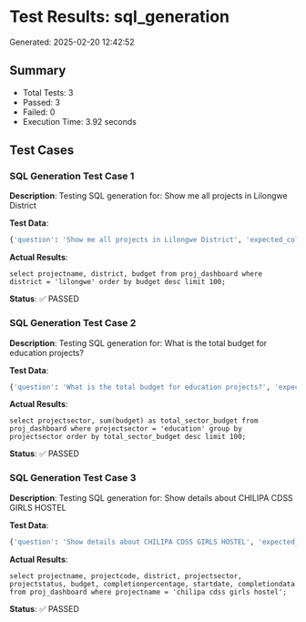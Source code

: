 # Test Results: sql_generation

Generated: 2025-02-20 12:42:52

## Summary

- Total Tests: 3
- Passed: 3
- Failed: 0
- Execution Time: 3.92 seconds

## Test Cases

### SQL Generation Test Case 1

**Description**: Testing SQL generation for: Show me all projects in Lilongwe District

**Test Data**:
```python
{'question': 'Show me all projects in Lilongwe District', 'expected_columns': ['PROJECTNAME', 'DISTRICT', 'BUDGET'], 'expected_conditions': ['DISTRICT', 'Lilongwe', 'LIMIT 100']}
```

**Actual Results**:
```
select projectname, district, budget from proj_dashboard where district = 'lilongwe' order by budget desc limit 100;
```

**Status**: ✅ PASSED

### SQL Generation Test Case 2

**Description**: Testing SQL generation for: What is the total budget for education projects?

**Test Data**:
```python
{'question': 'What is the total budget for education projects?', 'expected_columns': ['PROJECTSECTOR', 'BUDGET'], 'expected_conditions': ['PROJECTSECTOR', 'education', 'GROUP BY']}
```

**Actual Results**:
```
select projectsector, sum(budget) as total_sector_budget from proj_dashboard where projectsector = 'education' group by projectsector order by total_sector_budget desc limit 100;
```

**Status**: ✅ PASSED

### SQL Generation Test Case 3

**Description**: Testing SQL generation for: Show details about CHILIPA CDSS GIRLS HOSTEL

**Test Data**:
```python
{'question': 'Show details about CHILIPA CDSS GIRLS HOSTEL', 'expected_columns': ['PROJECTNAME', 'STARTDATE'], 'expected_conditions': ['PROJECTNAME', 'CHILIPA']}
```

**Actual Results**:
```
select projectname, projectcode, district, projectsector, projectstatus, budget, completionpercentage, startdate, completiondata from proj_dashboard where projectname = 'chilipa cdss girls hostel';
```

**Status**: ✅ PASSED

